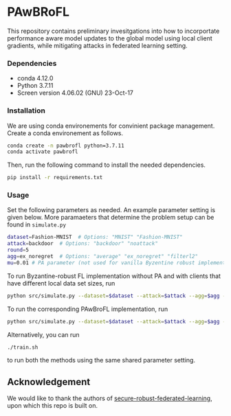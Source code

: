 # PAwBRoFL

This repository contains preliminary invesitgations into how to incorportate performance aware model updates to the global model using local client gradients, while mitigating attacks in federated learning setting.

### Dependencies

- conda 4.12.0
- Python 3.7.11
- Screen version 4.06.02 (GNU) 23-Oct-17

### Installation

We are using conda environements for convinient package management. Create a conda environement as follows.

```bash
conda create -n pawbrofl python=3.7.11
conda activate pawbrofl
```

Then, run the following command to install the needed dependencies.

```bash
pip install -r requirements.txt
```

### Usage

Set the following parameters as needed. An example parameter setting is given below. More paramaeters that determine the problem setup can be found in `simulate.py`
```bash
dataset=Fashion-MNIST  # Options: "MNIST" "Fashion-MNIST"
attack=backdoor  # Options: "backdoor" "noattack"
round=5
agg=ex_noregret  # Options: "average" "ex_noregret" "filterl2" 
mu=0.01 # PA parameter (not used for vanilla Byzentine robust implementation)
```
To run Byzantine-robust FL implementation without PA and with clients that have different local data set sizes, run
```bash
python src/simulate.py --dataset=$dataset --attack=$attack --agg=$agg --round=$round --variable_local_size
```
To run the corresponding PAwBroFL implementation, run
```bash
python src/simulate.py --dataset=$dataset --attack=$attack --agg=$agg --round=$round --variable_local_size
```
Alternatively, you can run 
```bash
./train.sh
```
to run both the methods using the same shared parameter setting.

## Acknowledgement

We would like to thank the authors of [secure-robust-federated-learning](https://github.com/wanglun1996/secure-robust-federated-learning), upon which this repo is built on.

